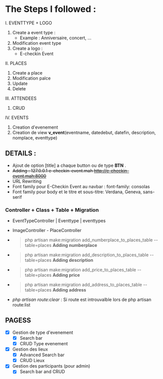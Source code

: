 # The Steps I followed : 
I. EVENTTYPE + LOGO
1. Create a event type : 
   - Example : Anniversaire, concert, ...
2. Modification event type
3. Create a logo : 
    - E-checkin Event

II. PLACES
1. Create a place
2. Modification palce
3. Update
4. Delete

III. ATTENDEES 
1. CRUD 

IV. EVENTS
1. Creation d'evenement
2. Creation de view **v_event**(eventname, datedebut, datefin, description, nomplace, eventtype)

## DETAILS : 
+ Ajout de option [title] a chaque button ou de type **BTN** . 
+ ~~Adding : 127.0.0.1       e-checkin-event.mah http://e-checkin-event.mah:8000~~
+ URL Rewriting 
+ Font family pour E-Checkin Event au navbar : font-family: consolas
+ Font family pour body et le titre et sous-titre: Verdana, Geneva, sans-serif

### Controller + Class + Table + Migration
- EventTypeController | Eventtype | eventtypes
- ImageController - PlaceController
- > php artisan make:migration add_numberplace_to_places_table --table=places **Adding numberplace**
- > php artisan make:migration add_description_to_places_table --table=places **Adding description**
- > php artisan make:migration add_price_to_places_table --table=places **Adding price**
- > php artisan make:migration add_address_to_places_table --table=places **Adding address**


- _php artisan route:clear_ : Si route est introuvalble lors de php artisan route:list 

## PAGESS
- [x] Gestion de type d'evenement
  + [x] Search bar 
  + [x] CRUD Type evenement
  
- [x] Gestion des lieux
  + [x] Advanced Search bar
  + [x] CRUD Lieux

- [x] Gestion des participants (pour admin)
  - [x] Search bar and CRUD 